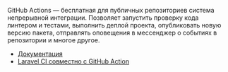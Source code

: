 GitHub Actions — бесплатная для публичных репозиториев система непрерывной интеграции. 
Позволяет запустить проверку кода линтером и тестами, выполнить деплой проекта, опубликовать новую версию пакета,
отправлять оповещения в мессенджер о событиях в репозитории и многое другое.

[//]: # "materials"

- [Документация](https://docs.github.com/en/actions)
- [Laravel CI совместно с GitHub Action](https://cutcode.dev/articles/laravel-ci-sovmestno-s-github-action)

[//]: # "/materials"
